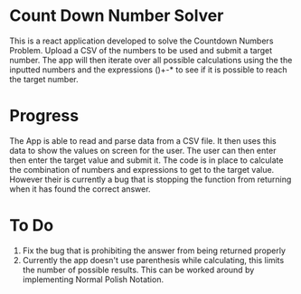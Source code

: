 # Count Down Number Solver

This is a react application developed to solve the Countdown Numbers Problem.
Upload a CSV of the numbers to be used and submit a target number. The app will then iterate over all possible calculations using the the inputted numbers and the expressions ()+-* to see if it is possible to reach the target number.

# Progress

The App is able to read and parse data from a CSV file. It then uses this data to show the values on screen for the user. The user can then enter then enter the target value and submit it. The code is in place to calculate the combination of numbers and expressions to get to the target value. However their is currently a bug that is stopping the function from returning when it has found the correct answer.

# To Do


 1. Fix the bug that is prohibiting the answer from being returned properly
 2. Currently the app doesn't use parenthesis while calculating, this limits the number of possible results. This can be worked around by implementing Normal Polish Notation.

